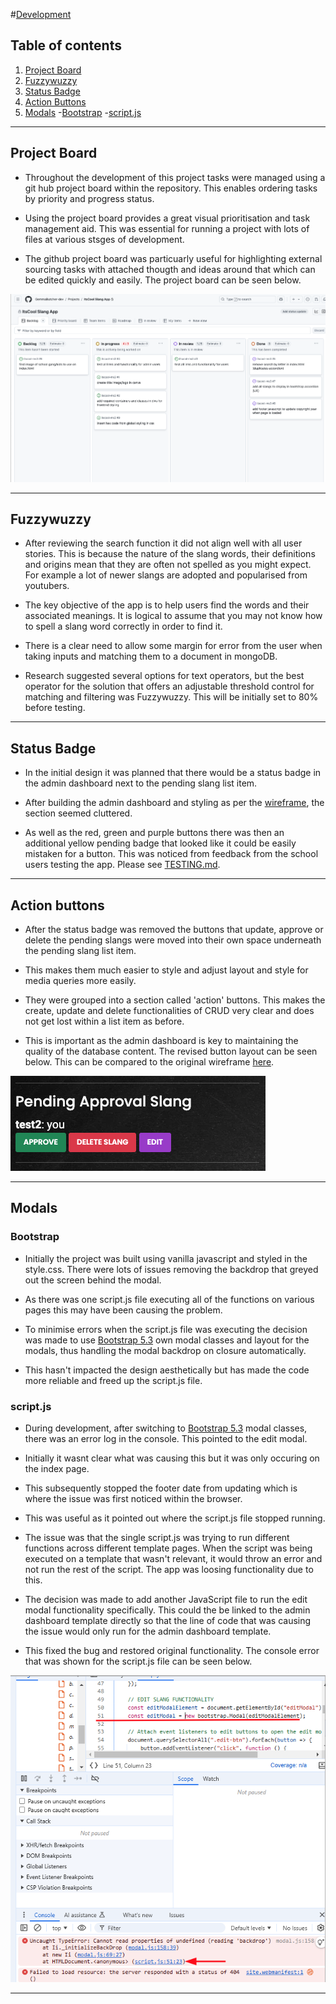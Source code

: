 #[Development](#development)

## Table of contents
1. [Project Board](##project-board)
2. [Fuzzywuzzy](#fuzzywuzzy)
3. [Status Badge](#status-badge)
4. [Action Buttons](#action-buttons)
5. [Modals](#modals)
        -[Bootstrap](#bootstrap)
        -[script.js](#scriptjs)

------

## Project Board

* Throughout the development of this project tasks were managed using a git hub project board within the repository. This enables ordering tasks by priority and progress status.

* Using the project board provides a great visual prioritisation and task management aid. This was essential for running a project with lots of files at various stsges of development.

* The github project board was particuarly useful for highlighting external sourcing tasks with attached thougth and ideas around that which can be edited quickly and easily. The project board can be seen below.

![screenshot](documents/development/github_project_1.png)

------

## Fuzzywuzzy

* After reviewing the search function it did not align well with all user stories. This is because the nature of the slang words, their definitions and origins mean that they are often not spelled as you might expect. For example a lot of newer slangs are adopted and popularised from youtubers.

* The key objective of the app is to help users find the words and their associated meanings. It is logical to assume that you may not know how to spell a slang word correctly in order to find it.

* There is a clear need to allow some margin for error from the user when taking inputs and matching them to a document in mongoDB. 

* Research suggested several options for text operators, but the best operator for the solution that offers an adjustable threshold control for matching and filtering was Fuzzywuzzy. This will be initially set to 80% before testing.

------

## Status Badge

* In the initial design it was planned that there would be a status badge in the admin dashboard next to the pending slang list item.

* After building the admin dashboard and styling as per the [wireframe](documents/wireframes/mobile_admin.png), the section seemed cluttered.

* As well as the red, green and purple buttons there was then an additional yellow pending badge that looked like it could be easily mistaken for a button. This was noticed from feedback from the school users testing the app. Please see [TESTING.md](TESTING.md).

------

## Action buttons

* After the status badge was removed the buttons that update, approve or delete the pending slangs were moved into their own space underneath the pending slang list item.

* This makes them much easier to style and adjust layout and style for media queries more easily.

* They were grouped into a section called 'action' buttons. This makes the create, update and delete functionalities of CRUD very clear and does not get lost within a list item as before.

* This is important as the admin dashboard is key to maintaining the quality of the database content. The revised button layout can be seen below. This can be compared to the original wireframe [here](documents/wireframes/mobile_admin.png).

![screenshot](documents/development/action_buttons.png)

------

## Modals

### Bootstrap

* Initially the project was built using vanilla javascript and styled in the style.css. There were lots of issues removing the backdrop that greyed out the screen behind the modal. 

* As there was one script.js file executing all of the functions on various pages this may have been causing the problem.

* To minimise errors when the script.js file was executing the decision was made to use [Bootstrap 5.3](https://getbootstrap.com/) own modal classes and layout for the modals, thus handling the modal backdrop on closure automatically.

* This hasn't impacted the design aesthetically but has made the code more reliable and freed up the script.js file.

### script.js

* During development, after switching to [Bootstrap 5.3](https://getbootstrap.com/) modal classes, there was an error log in the console. This pointed to the edit modal. 

* Initially it wasnt clear what was causing this but it was only occuring on the index page.

* This subsequently stopped the footer date from updating which is where the issue was first noticed within the browser.

* This was useful as it pointed out where the script.js file stopped running. 

* The issue was that the single script.js was trying to run different functions across different template pages. When the script was being executed on a template that wasn't relevant, it would throw an error and not run the rest of the script. The app was loosing functionality due to this.

* The decision was made to add another JavaScript file to run the edit modal functionality specifically. This could the be linked to the admin dashboard template directly so that the line of code that was causing the issue would only run for the admin dashboard template.

* This fixed the bug and restored original functionality. The console error that was shown for the script.js file can be seen below.

![screenshot](documents/development/edit_modal_bugfix.png)

------



